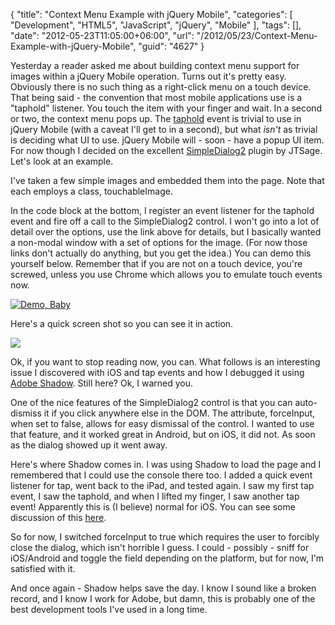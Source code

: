 {
	"title": "Context Menu Example with jQuery Mobile",
	"categories": [
		"Development",
		"HTML5",
		"JavaScript",
		"jQuery",
		"Mobile"
	],
	"tags": [],
	"date": "2012-05-23T11:05:00+06:00",
	"url": "/2012/05/23/Context-Menu-Example-with-jQuery-Mobile",
	"guid": "4627"
}

Yesterday a reader asked me about building context menu support for images within a jQuery Mobile operation. Turns out it's pretty easy. Obviously there is no such thing as a right-click menu on a touch device. That being said - the convention that most mobile applications use is a "taphold" listener. You touch the item with your finger and wait. In a second or two, the context menu pops up. The <a href="http://jquerymobile.com/demos/1.1.0/docs/api/events.html">taphold</a> event is trivial to use in jQuery Mobile (with a caveat I'll get to in a second), but what <i>isn't</i> as trivial is deciding what UI to use. jQuery Mobile will - soon - have a popup UI item. For now though I decided on the excellent <a href="http://dev.jtsage.com/jQM-SimpleDialog/demos2/">SimpleDialog2</a> plugin by JTSage. Let's look at an example.
<!--more-->
<script src="https://gist.github.com/2775669.js?file=gistfile1.html"></script>

I've taken a few simple images and embedded them into the page. Note that each employs a class, touchableImage. 

In the code block at the bottom, I register an event listener for the taphold event and fire off a call to the SimpleDialog2 control. I won't go into a lot of detail over the options, use the link above for details, but I basically wanted a non-modal window with a set of options for the image. (For now those links don't actually do anything, but you get the idea.) You can demo this yourself below. Remember that if you are not on a touch device, you're screwed, unless you use Chrome which allows you to emulate touch events now.


<a href="http://raymondcamden.com/demos/2012/may/23/"><img src="http://static.raymondcamden.com/images/icon_128.png" title="Demo, Baby" border="0"></a>

Here's a quick screen shot so you can see it in action.

<img src="http://static.raymondcamden.com/images/photo2.PNG" />

Ok, if you want to stop reading now, you can. What follows is an interesting issue I discovered with iOS and tap events and how I debugged it using <a href="http://labs.adobe.com/technologies/shadow/">Adobe Shadow</a>. Still here? Ok, I warned you.

One of the nice features of the SimpleDialog2 control is that you can auto-dismiss it if you click anywhere else in the DOM. The attribute, forceInput, when set to false, allows for easy dismissal of the control. I wanted to use that feature, and it worked great in Android, but on iOS, it did not. As soon as the dialog showed up it went away.

Here's where Shadow comes in. I was using Shadow to load the page and I remembered that I could use the console there too. I added a quick event listener for tap, went back to the iPad, and tested again. I saw my first tap event, I saw the taphold, and when I lifted my finger, I saw another tap event! Apparently this is (I believe) normal for iOS. You can see some discussion of this <a href="https://github.com/jquery/jquery-mobile/issues/3803">here</a>.

So for now, I switched forceInput to true which requires the user to forcibly close the dialog, which isn't horrible I guess. I could - possibly - sniff for iOS/Android and toggle the field depending on the platform, but for now, I'm satisfied with it.

And once again - Shadow helps save the day. I know I sound like a broken record, and I know I work for Adobe, but damn, this is probably one of the best development tools I've used in a long time.